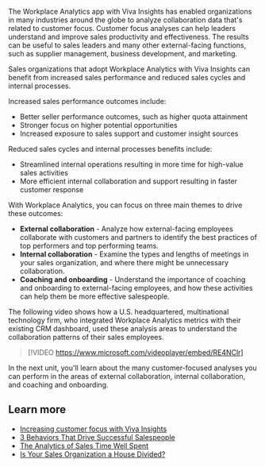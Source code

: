 The Workplace Analytics app with Viva Insights has enabled organizations in many industries around the globe to analyze collaboration data that's related to customer focus. Customer focus analyses can help leaders understand and improve sales productivity and effectiveness. The results can be useful to sales leaders and many other external-facing functions, such as supplier management, business development, and marketing.

Sales organizations that adopt Workplace Analytics with Viva Insights can benefit from increased sales performance and reduced sales cycles and internal processes.

Increased sales performance outcomes include:

* Better seller performance outcomes, such as higher quota attainment
* Stronger focus on higher potential opportunities
* Increased exposure to sales support and customer insight sources

Reduced sales cycles and internal processes benefits include:

* Streamlined internal operations resulting in more time for high-value sales activities
* More efficient internal collaboration and support resulting in faster customer response

With Workplace Analytics, you can focus on three main themes to drive these outcomes:

* **External collaboration** - Analyze how external-facing employees collaborate with customers and partners to identify the best practices of top performers and top performing teams.
* **Internal collaboration** - Examine the types and lengths of meetings in your sales organization, and where there might be unnecessary collaboration.
* **Coaching and onboarding** - Understand the importance of coaching and onboarding to external-facing employees, and how these activities can help them be more effective salespeople.

The following video shows how a U.S. headquartered, multinational technology firm, who integrated Workplace Analytics metrics with their existing CRM dashboard, used these analysis areas to understand the collaboration patterns of their sales employees.


>[!VIDEO https://www.microsoft.com/videoplayer/embed/RE4NClr]

In the next unit, you'll learn about the many customer-focused analyses you can perform in the areas of external collaboration, internal collaboration, and coaching and onboarding.

## Learn more

* [Increasing customer focus with Viva Insights](/viva/insights/use/customer-focus)
* [3 Behaviors That Drive Successful Salespeople](https://hbr.org/2014/08/3-behaviors-that-drive-successful-salespeople)
* [The Analytics of Sales Time Well Spent](https://www.bain.com/insights/the-analytics-of-sales-time-well-spent)
* [Is Your Sales Organization a House Divided?](https://www.bain.com/insights/is-your-sales-organization-a-house-divided-chart)
